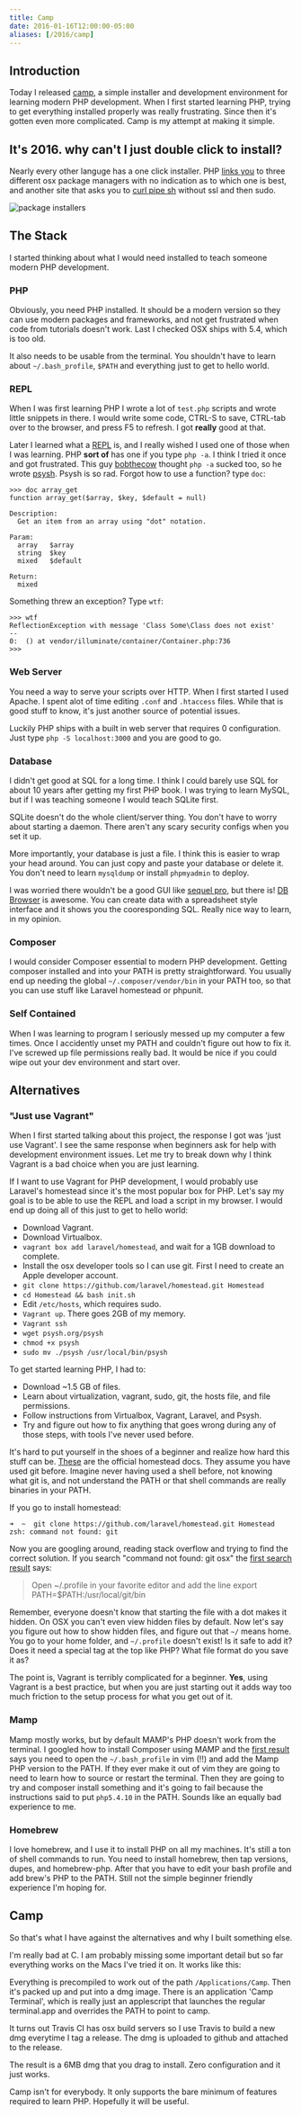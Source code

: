 ```yaml
---
title: Camp
date: 2016-01-16T12:00:00-05:00
aliases: [/2016/camp]
---
```


## Introduction

Today I released [camp](https://github.com/matthew-james/camp), a simple installer and development environment for learning modern PHP development.  When I first started learning PHP, trying to get everything installed properly was really frustrating.  Since then it's gotten even more complicated.  Camp is my attempt at making it simple.

## It's 2016. why can't I just double click to install?

Nearly every other languge has a one click installer.  PHP [links you](http://php.net/manual/en/install.macosx.packages.php) to three different osx package managers with no indication as to which one is best, and another site that asks you to [curl pipe sh](http://curlpipesh.tumblr.com/) without ssl and then sudo.

![package installers](/images/posts/camp/pkg-installers.png)

## The Stack

I started thinking about what I would need installed to teach someone modern PHP development.

### PHP

Obviously, you need PHP installed.  It should be a modern version so they can use modern packages and frameworks, and not get frustrated when code from tutorials doesn't work.  Last I checked OSX ships with 5.4, which is too old.

It also needs to be usable from the terminal.  You shouldn't have to learn about `~/.bash_profile`, `$PATH` and everything just to get to hello world.

### REPL

When I was first learning PHP I wrote a lot of `test.php` scripts and wrote little snippets in there.  I would write some code, CTRL-S to save, CTRL-tab over to the browser, and press F5 to refresh.  I got __really__ good at that.

Later I learned what a [REPL](https://en.wikipedia.org/wiki/Read%E2%80%93eval%E2%80%93print_loop) is, and I really wished I used one of those when I was learning.  PHP __sort of__ has one if you type `php -a`.  I think I tried it once and got frustrated.  This guy [bobthecow](https://github.com/bobthecow) thought `php -a` sucked too, so he wrote [psysh](http://psysh.org/).  Psysh is so rad.  Forgot how to use a function? type `doc`:

```
>>> doc array_get
function array_get($array, $key, $default = null)

Description:
  Get an item from an array using "dot" notation.

Param:
  array   $array
  string  $key
  mixed   $default

Return:
  mixed
```

Something threw an exception? Type `wtf`:

```
>>> wtf
ReflectionException with message 'Class Some\Class does not exist'
--
0:  () at vendor/illuminate/container/Container.php:736
>>>
```

### Web Server

You need a way to serve your scripts over HTTP.  When I first started I used Apache.  I spent alot of time editing `.conf` and `.htaccess` files.  While that is good stuff to know, it's just another source of potential issues.

Luckily PHP ships with a built in web server that requires 0 configuration.  Just type `php -S localhost:3000` and you are good to go.

### Database

I didn't get good at SQL for a long time.  I think I could barely use SQL for about 10 years after getting my first PHP book.  I was trying to learn MySQL, but if I was teaching someone I would teach SQLite first.

SQLite doesn't do the whole client/server thing.  You don't have to worry about starting a daemon.  There aren't any scary security configs when you set it up.

More importantly, your database is just a file.  I think this is easier to wrap your head around.  You can just copy and paste your database or delete it.  You don't need to learn `mysqldump` or install `phpmyadmin` to deploy.

I was worried there wouldn't be a good GUI like [sequel pro](http://www.sequelpro.com/), but there is!  [DB Browser](http://sqlitebrowser.org/) is awesome.  You can create data with a spreadsheet style interface and it shows you the cooresponding SQL.  Really nice way to learn, in my opinion.

### Composer

I would consider Composer essential to modern PHP development.  Getting composer installed and into your PATH is pretty straightforward.  You usually end up needing the global `~/.composer/vendor/bin` in your PATH too, so that you can use stuff like Laravel homestead or phpunit.

### Self Contained

When I was learning to program I seriously messed up my computer a few times.  Once I accidently unset my PATH and couldn't figure out how to fix it.  I've screwed up file permissions really bad.  It would be nice if you could wipe out your dev environment and start over.

## Alternatives

### "Just use Vagrant"

When I first started talking about this project, the response I got was 'just use Vagrant'.  I see the same response when beginners ask for help with development environment issues.  Let me try to break down why I think Vagrant is a bad choice when you are just learning.

If I want to use Vagrant for PHP development, I would probably use Laravel's homestead since it's the most popular box for PHP.  Let's say my goal is to be able to use the REPL and load a script in my browser.  I would end up doing all of this just to get to hello world:

- Download Vagrant.
- Download Virtualbox.
- `vagrant box add laravel/homestead`, and wait for a 1GB download to complete.
- Install the osx developer tools so I can use git.  First I need to create an Apple developer account.
- `git clone https://github.com/laravel/homestead.git Homestead`
- `cd Homestead && bash init.sh`
- Edit `/etc/hosts`, which requires sudo.
- `Vagrant up`.  There goes 2GB of my memory.
- `Vagrant ssh`
- `wget psysh.org/psysh`
- `chmod +x psysh`
- `sudo mv ./psysh /usr/local/bin/psysh`

To get started learning PHP, I had to:

- Download ~1.5 GB of files.
- Learn about virtualization, vagrant, sudo, git, the hosts file, and file permissions.
- Follow instructions from Virtualbox, Vagrant, Laravel, and Psysh.
- Try and figure out how to fix anything that goes wrong during any of those steps, with tools I've never used before.

It's hard to put yourself in the shoes of a beginner and realize how hard this stuff can be.  [These](https://laravel.com/docs/master/homestead) are the official homestead docs.  They assume you have used git before.  Imagine never having used a shell before, not knowing what git is, and not understand the PATH or that shell commands are really binaries in your PATH.

If you go to install homestead:

```
➜  ~  git clone https://github.com/laravel/homestead.git Homestead
zsh: command not found: git
```

Now you are googling around, reading stack overflow and trying to find the correct solution.  If you search "command not found: git osx" the [first search result](http://stackoverflow.com/questions/1835837/git-command-not-found-on-os-x-10-5) says:

> Open ~/.profile in your favorite editor and add the line
> export PATH=$PATH:/usr/local/git/bin

Remember, everyone doesn't know that starting the file with a dot makes it hidden.  On OSX you can't even view hidden files by default.  Now let's say you figure out how to show hidden files, and figure out that `~/` means home.  You go to your home folder, and `~/.profile` doesn't exist!  Is it safe to add it?  Does it need a special tag at the top like PHP?  What file format do you save it as?

The point is, Vagrant is terribly complicated for a beginner.  __Yes__, using Vagrant is a best practice, but when you are just starting out it adds way too much friction to the setup process for what you get out of it.

### Mamp

Mamp mostly works, but by default MAMP's PHP doesn't work from the terminal.  I googled how to install Composer using MAMP and the [first result](https://gist.github.com/irazasyed/5987693) says you need to open the `~/.bash_profile` in vim (!!) and add the Mamp PHP version to the PATH.  If they ever make it out of vim they are going to need to learn how to source or restart the terminal.  Then they are going to try and composer install something and it's going to fail because the instructions said to put `php5.4.10` in the PATH.  Sounds like an equally bad experience to me.

### Homebrew

I love homebrew, and I use it to install PHP on all my machines.  It's still a ton of shell commands to run.  You need to install homebrew, then tap versions, dupes, and homebrew-php.  After that you have to edit your bash profile and add brew's PHP to the PATH.  Still not the simple beginner friendly experience I'm hoping for.

## Camp

So that's what I have against the alternatives and why I built something else.

I'm really bad at C.  I am probably missing some important detail but so far everything works on the Macs I've tried it on.  It works like this:

Everything is precompiled to work out of the path `/Applications/Camp`.  Then it's packed up and put into a dmg image.  There is an application 'Camp Terminal', which is really just an applescript that launches the regular terminal.app and overrides the PATH to point to camp.

It turns out Travis CI has osx build servers so I use Travis to build a new dmg everytime I tag a release.  The dmg is uploaded to github and attached to the release.

The result is a 6MB dmg that you drag to install.  Zero configuration and it just works.

Camp isn't for everybody.  It only supports the bare minimum of features required to learn PHP.  Hopefully it will be useful.
